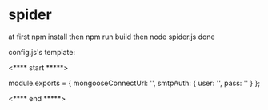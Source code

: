# spider

at first
npm install
then
npm run build
then
node spider.js
done


config.js's template:

<**** start *****>

module.exports = {
    mongooseConnectUrl: '',
    smtpAuth: {
        user: '',
        pass: ''
    }
};

<**** end *****>
